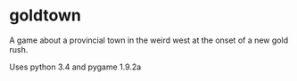 # goldtown
A game about a provincial town in the weird west at the onset of a new gold rush.

Uses python 3.4 and pygame 1.9.2a
